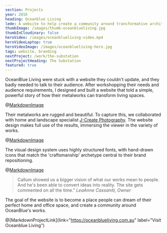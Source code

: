 ```yaml
---
section: Projects
year: 2016
heading: Oceanblue Living
lede: A website to help create a community around transformative architectural metalworks.
thumbImage: /images/thumb-oceanblueliving.jpg
thumbInCloudinary: false
heroVideo: /images/oceanblueliving-video.mp4
heroVideoLaptop: true
heroVideoImage: /images/oceanblueliving-hero.jpg
tags: website, branding
nextProject: /work/the-substation
nextProjectHeading: The Substation
featured: true
---
```


OceanBlue Living were stuck with a website they couldn't update, and they badly needed to talk to their audience. After workshopping their needs and audience requirements, I
designed and built a website that told a simple, powerful story of how their metalworks can transform living spaces.

@[MarkdownImage](src="/images/oceanblueliving-desktop-layouts.png")

Their metalworks are rugged and beautiful. To capture this, we collaborated with home and landscape specialist [J-Create Photography](http://j-create.com.au/). The website design makes full use of the results, immersing the viewer in the variety of works.

@[MarkdownImage](src="/images/oceanblueliving-responsive-layouts.png")

The visual design system uses highly structured fonts, with hand-drawn icons that match
the 'craftsmanship' archetype central to their brand repositioning.

@[MarkdownImage](src="/images/oceanblueliving-visual-system.png")

> Callum showed us a bigger vision of what our works mean to people. And he's been able to convert ideas into reality. The site gets commented on all the time.” _LeaAnne Cassaniti, Owner_

<!-- We continue to document new works. The image library we've built over the last 18 months
allows OceanBlue Living to create high-impact social media at will. -->

The goal of the website is to become a place people can dream of their perfect home and
office space, and create a community around OceanBlue's works.

@[MarkdownProjectLink](link="https://oceanblueliving.com.au" label="Visit Oceanblue Living")
